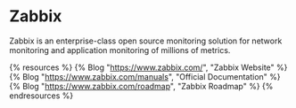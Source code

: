 # Zabbix

Zabbix is an enterprise-class open source monitoring solution for network monitoring and application monitoring of millions of metrics.

{% resources %}
  {% Blog "https://www.zabbix.com/", "Zabbix Website" %}
  {% Blog "https://www.zabbix.com/manuals", "Official Documentation" %}
  {% Blog "https://www.zabbix.com/roadmap", "Zabbix Roadmap" %}
{% endresources %}
